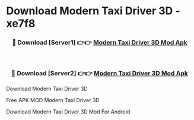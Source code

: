 # Download Modern Taxi Driver 3D - xe7f8



<div align="center">
<h3>🔴 Download [Server1] 👉👉 <a href="https://momento.my/?title=Modern_Taxi_Driver_3D">Modern Taxi Driver 3D Mod Apk</a></h3><br>

<h3>🔴 Download [Server2] 👉👉 <a href="https://momento.my/?title=Modern_Taxi_Driver_3D">Modern Taxi Driver 3D Mod Apk</a></h3>
</div>



Download Modern Taxi Driver 3D 

Free APK MOD Modern Taxi Driver 3D 

Download Modern Taxi Driver 3D Mod For Android
